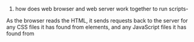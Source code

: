 1. how does web browser and web server work together to run scripts-

As the browser reads the HTML, it sends requests back to the server for any CSS files it has found from <link> elements, and any JavaScript files it has found from <script> elements, and from those, then parses the CSS and JavaScript.

1q. What programing language do web broswsers and web servers use to run scripts

2. how do internet problems affect cloud based services-

The cloud provider's reseaves a downtime, that effects identity and access management, authentication, and authorization. Organizations relying on these services might not perform essential tasks like displaying images or collecting mouse feeback, leading to productivity losses.

2q. 

3. how do iot devices use web servers for time data

4. how does http and https keep interactions secure